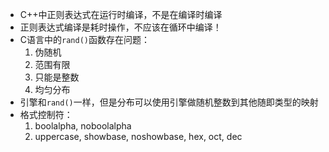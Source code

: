 * C++中正则表达式在运行时编译，不是在编译时编译
* 正则表达式编译是耗时操作，不应该在循环中编译！
* C语言中的`rand()`函数存在问题：
    1. 伪随机
    2. 范围有限
    3. 只能是整数
    4. 均匀分布
* 引擎和`rand()`一样，但是分布可以使用引擎做随机整数到其他随即类型的映射
* 格式控制符：
    1. boolalpha, noboolalpha
    2. uppercase, showbase, noshowbase, hex, oct, dec
